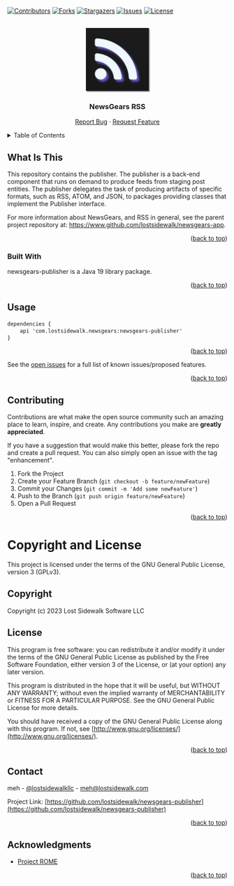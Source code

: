[![Contributors][contributors-shield]][contributors-url]
[![Forks][forks-shield]][forks-url]
[![Stargazers][stars-shield]][stars-url]
[![Issues][issues-shield]][issues-url]
[![License][license-shield]][license-url]

<a name="readme-top"></a>

<!-- PROJECT LOGO -->
<br />
<div align="center">
  <a href="https://github.com/lostsidewalk/newsgears-publisher">
    <img src="images/logo.png" alt="Logo" width="144" height="144" style="box-shadow: 2px 2px 2px rgba(64,64,64,0.7)">
  </a>

<h3 align="center">NewsGears RSS</h3>
 <p align="center">
    <a href="https://github.com/lostsidewalk/newsgears-publisher/issues">Report Bug</a>
    ·
    <a href="https://github.com/lostsidewalk/newsgears-publisher/issues">Request Feature</a>
  </p>
</div>



<!-- TABLE OF CONTENTS -->
<details>
  <summary>Table of Contents</summary>
  <ol>
    <li>
      <a href="#about-the-project">About The Project</a>
      <ul>
        <li><a href="#built-with">Built With</a></li>
      </ul>
    </li>
    <li><a href="#usage">Usage</a></li>
    <li><a href="#contributing">Contributing</a></li>
    <li><a href="#license">License</a></li>
    <li><a href="#contact">Contact</a></li>
    <li><a href="#acknowledgments">Acknowledgments</a></li>
  </ol>
</details>


## What Is This

This repository contains the publisher.  The publisher is a back-end component that runs on demand to produce feeds from staging post entities.  The publisher delegates the task of producing artifacts of specific formats, such as RSS, ATOM, and JSON, to packages providing classes that implement the Publisher interface.

For more information about NewsGears, and RSS in general, see the parent project repository at: https://www.github.com/lostsidewalk/newsgears-app.

<p align="right">(<a href="#readme-top">back to top</a>)</p>


### Built With

newsgears-publisher is a Java 19 library package.

<p align="right">(<a href="#readme-top">back to top</a>)</p>


<!-- USAGE EXAMPLES -->
## Usage

```
dependencies {
    api 'com.lostsidewalk.newsgears:newsgears-publisher'
}
```

<p align="right">(<a href="#readme-top">back to top</a>)</p>


See the [open issues](https://github.com/lostsidewalk/newsgears-publisher/issues) for a full list of known issues/proposed features.

<p align="right">(<a href="#readme-top">back to top</a>)</p>

<!-- CONTRIBUTING -->
## Contributing

Contributions are what make the open source community such an amazing place to learn, inspire, and create. Any contributions you make are **greatly appreciated**.

If you have a suggestion that would make this better, please fork the repo and create a pull request. You can also simply open an issue with the tag "enhancement".


1. Fork the Project
2. Create your Feature Branch (`git checkout -b feature/newFeature`)
3. Commit your Changes (`git commit -m 'Add some newFeature'`)
4. Push to the Branch (`git push origin feature/newFeature`)
5. Open a Pull Request

<p align="right">(<a href="#readme-top">back to top</a>)</p>

# Copyright and License

This project is licensed under the terms of the GNU General Public License, version 3 (GPLv3).

## Copyright

Copyright (c) 2023 Lost Sidewalk Software LLC

## License

This program is free software: you can redistribute it and/or modify it under the terms of the GNU General Public License as published by the Free Software Foundation, either version 3 of the License, or (at your option) any later version.

This program is distributed in the hope that it will be useful, but WITHOUT ANY WARRANTY; without even the implied warranty of MERCHANTABILITY or FITNESS FOR A PARTICULAR PURPOSE.  See the GNU General Public License for more details.

You should have received a copy of the GNU General Public License along with this program.  If not, see [http://www.gnu.org/licenses/](http://www.gnu.org/licenses/).

<p align="right">(<a href="#readme-top">back to top</a>)</p>

<!-- CONTACT -->
## Contact

meh - [@lostsidewalkllc](https://twitter.com/lostsidewalkllc) - meh@lostsidewalk.com

Project Link: [https://github.com/lostsidewalk/newsgears-publisher](https://github.com/lostsidewalk/newsgears-publisher)

<p align="right">(<a href="#readme-top">back to top</a>)</p>

<!-- ACKNOWLEDGMENTS -->
## Acknowledgments

* [Project ROME](https://github.com/rometools)

<p align="right">(<a href="#readme-top">back to top</a>)</p>

<!-- MARKDOWN LINKS & IMAGES -->
<!-- https://www.markdownguide.org/basic-syntax/#reference-style-links -->
[contributors-shield]: https://img.shields.io/github/contributors/lostsidewalk/newsgears-publisher.svg?style=for-the-badge
[contributors-url]: https://github.com/lostsidewalk/newsgears-publisher/graphs/contributors
[forks-shield]: https://img.shields.io/github/forks/lostsidewalk/newsgears-publisher.svg?style=for-the-badge
[forks-url]: https://github.com/lostsidewalk/newsgears-publisher/network/members
[stars-shield]: https://img.shields.io/github/stars/lostsidewalk/newsgears-publisher.svg?style=for-the-badge
[stars-url]: https://github.com/lostsidewalk/newsgears-publisher/stargazers
[issues-shield]: https://img.shields.io/github/issues/lostsidewalk/newsgears-publisher.svg?style=for-the-badge
[issues-url]: https://github.com/lostsidewalk/newsgears-publisher/issues
[license-shield]: https://img.shields.io/github/license/lostsidewalk/newsgears-publisher.svg?style=for-the-badge
[license-url]: https://github.com/lostsidewalk/newsgears-publisher/blob/master/LICENSE
